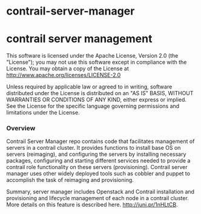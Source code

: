 contrail-server-manager
=======================

# contrail server management

This software is licensed under the Apache License, Version 2.0 (the "License");
you may not use this software except in compliance with the License.
You may obtain a copy of the License at http://www.apache.org/licenses/LICENSE-2.0

Unless required by applicable law or agreed to in writing, software
distributed under the License is distributed on an "AS IS" BASIS,
WITHOUT WARRANTIES OR CONDITIONS OF ANY KIND, either express or implied.
See the License for the specific language governing permissions and
limitations under the License.

### Overview

Contrail Server Manager repo contains code that facilitates management of servers in a contrail cluster. It provides functions to install base OS on servers (reimaging), and configuring the servers by installing necessary packages, configuring and starting different services needed to provide a contrail role functionality on these servers (provisioning). Contrail server manager uses other widely deployed tools such as cobbler and puppet to accomplish the task of reimaging and provisioning.

Summary, server manager includes Openstack and Contrail installation and provisioning and lifecycle management of each node in a contrail cluster. More details on this feature is described here. http://juni.pr/1nHLtCB.
